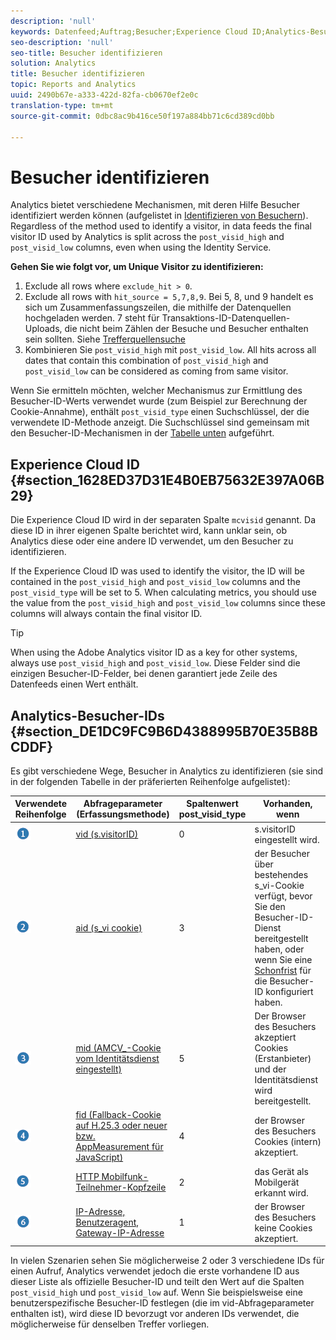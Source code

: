 ```yaml
---
description: 'null'
keywords: Datenfeed;Auftrag;Besucher;Experience Cloud ID;Analytics-Besucher-ID;identifizieren
seo-description: 'null'
seo-title: Besucher identifizieren
solution: Analytics
title: Besucher identifizieren
topic: Reports and Analytics
uuid: 2490b67e-a333-422d-82fa-cb0670ef2e0c
translation-type: tm+mt
source-git-commit: 0dbc8ac9b416ce50f197a884bb71c6cd389cd0bb

---
```



# Besucher identifizieren

Analytics bietet verschiedene Mechanismen, mit deren Hilfe Besucher identifiziert werden können (aufgelistet in [Identifizieren von Besuchern](../../../export/analytics-data-feed/c-df-contents/datafeeds-visid.md#concept_BE966BABA7D0475BB706BC6676B8FA11)). Regardless of the method used to identify a visitor, in data feeds the final visitor ID used by Analytics is split across the `post_visid_high` and `post_visid_low` columns, even when using the Identity Service.

**Gehen Sie wie folgt vor, um Unique Visitor zu identifizieren:**

1. Exclude all rows where `exclude_hit > 0`.
1. Exclude all rows with `hit_source = 5,7,8,9`. Bei 5, 8, und 9 handelt es sich um Zusammenfassungszeilen, die mithilfe der Datenquellen hochgeladen werden. 7 steht für Transaktions-ID-Datenquellen-Uploads, die nicht beim Zählen der Besuche und Besucher enthalten sein sollten. Siehe [Trefferquellensuche](../../../export/analytics-data-feed/c-df-contents/datafeeds-hit-source.md#concept_FE4C114F6A524F7593D5CAC944C36C42)
1. Kombinieren Sie `post_visid_high` mit `post_visid_low`. All hits across all dates that contain this combination of `post_visid_high` and `post_visid_low` can be considered as coming from same visitor.

Wenn Sie ermitteln möchten, welcher Mechanismus zur Ermittlung des Besucher-ID-Werts verwendet wurde (zum Beispiel zur Berechnung der Cookie-Annahme), enthält `post_visid_type` einen Suchschlüssel, der die verwendete ID-Methode anzeigt. Die Suchschlüssel sind gemeinsam mit den Besucher-ID-Mechanismen in der [Tabelle unten](../../../export/analytics-data-feed/c-df-contents/datafeeds-visid.md#table_D267D36451F643D1BB68AF6FEAA6AD1A) aufgeführt.

## Experience Cloud ID {#section_1628ED37D31E4B0EB75632E397A06B29}

Die Experience Cloud ID wird in der separaten Spalte `mcvisid` genannt. Da diese ID in ihrer eigenen Spalte berichtet wird, kann unklar sein, ob Analytics diese oder eine andere ID verwendet, um den Besucher zu identifizieren.

If the Experience Cloud ID was used to identify the visitor, the ID will be contained in the `post_visid_high` and `post_visid_low` columns and the `post_visid_type` will be set to 5. When calculating metrics, you should use the value from the `post_visid_high` and `post_visid_low` columns since these columns will always contain the final visitor ID.

>[!TIP]
>
> When using the Adobe Analytics visitor ID as a key for other systems, always use `post_visid_high` and `post_visid_low`. Diese Felder sind die einzigen Besucher-ID-Felder, bei denen garantiert jede Zeile des Datenfeeds einen Wert enthält.

## Analytics-Besucher-IDs {#section_DE1DC9FC9B6D4388995B70E35B8BCDDF}

Es gibt verschiedene Wege, Besucher in Analytics zu identifizieren (sie sind in der folgenden Tabelle in der präferierten Reihenfolge aufgelistet):

| Verwendete Reihenfolge | Abfrageparameter (Erfassungsmethode) | Spaltenwert post_visid_type | Vorhanden, wenn |
|---|---|---|---|
| ![](assets/step1_icon.png) | [vid (s.visitorID)](https://marketing.adobe.com/resources/help/en_US/sc/implement/visid_custom.html) | 0 | s.visitorID eingestellt wird. |
| ![](assets/step2_icon.png) | [aid (s_vi cookie)](https://marketing.adobe.com/resources/help/en_US/sc/implement/visid_analytics.html) | 3 | der Besucher über bestehendes s_vi-Cookie verfügt, bevor Sie den Besucher-ID-Dienst bereitgestellt haben, oder wenn Sie eine [Schonfrist](https://marketing.adobe.com/resources/help/en_US/mcvid/mcvid_grace_period.html) für die Besucher-ID konfiguriert haben. |
| ![](assets/step3_icon.png) | [mid (AMCV_-Cookie vom Identitätsdienst eingestellt)](https://marketing.adobe.com/resources/help/en_US/mcvid/) | 5 | Der Browser des Besuchers akzeptiert Cookies (Erstanbieter) und der Identitätsdienst wird bereitgestellt. |
| ![](assets/step4_icon.png) | [fid (Fallback-Cookie auf H.25.3 oder neuer bzw. AppMeasurement für JavaScript)](https://marketing.adobe.com/resources/help/en_US/sc/implement/visid_fallback.html) | 4 | der Browser des Besuchers Cookies (intern) akzeptiert. |
| ![](assets/step5_icon.png) | [HTTP Mobilfunk-Teilnehmer-Kopfzeile](https://marketing.adobe.com/resources/help/en_US/sc/implement/visid_mobile.html) | 2 | das Gerät als Mobilgerät erkannt wird. |
| ![](assets/step6_icon.png) | [IP-Adresse, Benutzeragent, Gateway-IP-Adresse](https://marketing.adobe.com/resources/help/en_US/sc/implement/visid_fallback.html) | 1 | der Browser des Besuchers keine Cookies akzeptiert. |

In vielen Szenarien sehen Sie möglicherweise 2 oder 3 verschiedene IDs für einen Aufruf, Analytics verwendet jedoch die erste vorhandene ID aus dieser Liste als offizielle Besucher-ID und teilt den Wert auf die Spalten `post_visid_high` und `post_visid_low` auf. Wenn Sie beispielsweise eine benutzerspezifische Besucher-ID festlegen (die im vid-Abfrageparameter enthalten ist), wird diese ID bevorzugt vor anderen IDs verwendet, die möglicherweise für denselben Treffer vorliegen.
